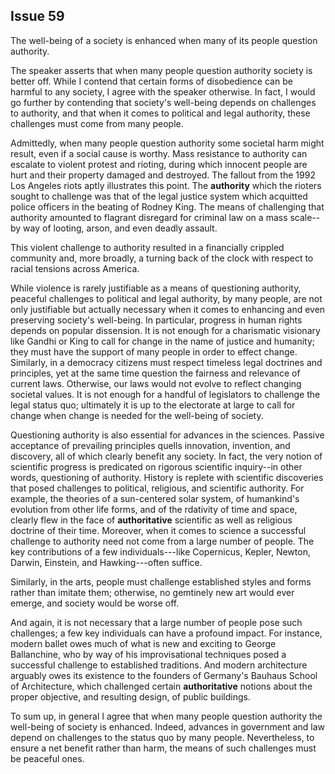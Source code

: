 
Issue 59
---------------------------

The well-being of a society is enhanced when many of its people question authority.

The speaker asserts that when many people question authority society is better off. While I
contend that certain forms of disobedience can be harmful to any society, I agree with the
speaker otherwise. In fact, I would go further by contending that society's well-being depends
on challenges to authority, and that when it comes to political and legal authority, these
challenges must come from many people.

Admittedly, when many people question authority some societal harm might result, even if a
social cause is worthy. Mass resistance to authority can escalate to violent protest and rioting,
during which innocent people are hurt and their property damaged and destroyed. The fallout
from the 1992 Los Angeles riots aptly illustrates this point. The **authority** which the rioters
sought to challenge was that of the legal justice system which acquitted police officers in the
beating of Rodney King. The means of challenging that authority amounted to flagrant
disregard for criminal law on a mass scale--by way of looting, arson, and even deadly assault.

This violent challenge to authority resulted in a financially crippled community and, more
broadly, a turning back of the clock with respect to racial tensions across America.

While violence is rarely justifiable as a means of questioning authority, peaceful challenges
to political and legal authority, by many people, are not only justifiable but actually necessary
when it comes to enhancing and even preserving society's well-being. In particular, progress in
human rights depends on popular dissension. It is not enough for a charismatic visionary like
Gandhi or King to call for change in the name of justice and humanity; they must have the
support of many people in order to effect change. Similarly, in a democracy citizens must
respect timeless legal doctrines and principles, yet at the same time question the fairness and
relevance of current laws. Otherwise, our laws would not evolve to reflect changing societal
values. It is not enough for a handful of legislators to challenge the legal status quo; ultimately
it is up to the electorate at large to call for change when change is needed for the well-being of
society.

Questioning authority is also essential for advances in the sciences. Passive acceptance of
prevailing principles quells innovation, invention, and discovery, all of which clearly benefit any
society. In fact, the very notion of scientific progress is predicated on rigorous scientific
inquiry--in other words, questioning of authority. History is replete with scientific discoveries
that posed challenges to political, religious, and scientific authority. For example, the theories
of a sun-centered solar system, of humankind's evolution from other life forms, and of the
rdativity of time and space, clearly flew in the face of **authoritative** scientific as well as
religious doctrine of their time. Moreover, when it comes to science a successful challenge to
authority need not come from a large number of people. The key contributions of a few
individuals---like Copernicus, Kepler, Newton, Darwin, Einstein, and Hawking---often suffice.

Similarly, in the arts, people must challenge established styles and forms rather than imitate
them; otherwise, no gemtinely new art would ever emerge, and society would be worse off.

And again, it is not necessary that a large number of people pose such challenges; a few key
individuals can have a profound impact. For instance, modern ballet owes much of what is new
and exciting to George Ballanchine, who by way of his improvisational techniques posed a
successful challenge to established traditions. And modern architecture arguably owes its
existence to the founders of Germany's Bauhaus School of Architecture, which challenged
certain **authoritative** notions about the proper objective, and resulting design, of public
buildings.

To sum up, in general I agree that when many people question authority the well-being of
society is enhanced. Indeed, advances in government and law depend on challenges to the
status quo by many people. Nevertheless, to ensure a net benefit rather than harm, the means
of such challenges must be peaceful ones.


